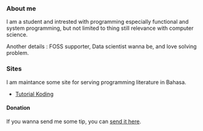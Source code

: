 ### About me

I am a student and intrested with programming especially functional and system programming,
 but not limited to thing still relevance with computer science.
 
Another details : FOSS supporter, Data scientist wanna be, and love solving problem.

### Sites

I am maintance some site for serving programming literature in Bahasa.
- [Tutorial Koding](https://tutorialkoding.netlify.app)

#### Donation

If you wanna send me some tip, you can [send it here](https://saweria.co/onigura).
